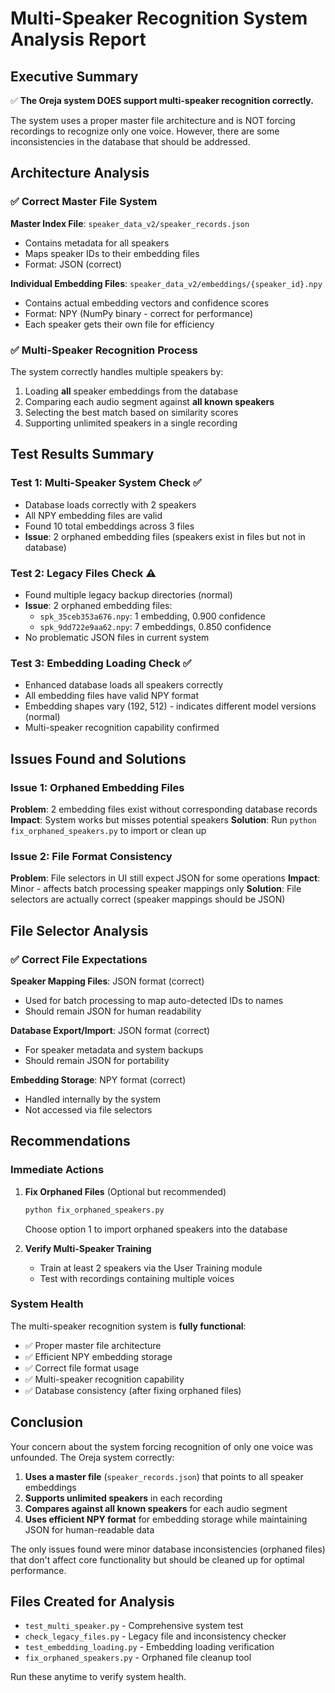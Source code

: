 # Multi-Speaker Recognition System Analysis Report

## Executive Summary

✅ **The Oreja system DOES support multi-speaker recognition correctly.**

The system uses a proper master file architecture and is NOT forcing recordings to recognize only one voice. However, there are some inconsistencies in the database that should be addressed.

## Architecture Analysis

### ✅ Correct Master File System

**Master Index File**: `speaker_data_v2/speaker_records.json`
- Contains metadata for all speakers
- Maps speaker IDs to their embedding files
- Format: JSON (correct)

**Individual Embedding Files**: `speaker_data_v2/embeddings/{speaker_id}.npy`
- Contains actual embedding vectors and confidence scores
- Format: NPY (NumPy binary - correct for performance)
- Each speaker gets their own file for efficiency

### ✅ Multi-Speaker Recognition Process

The system correctly handles multiple speakers by:
1. Loading **all** speaker embeddings from the database
2. Comparing each audio segment against **all known speakers**
3. Selecting the best match based on similarity scores
4. Supporting unlimited speakers in a single recording

## Test Results Summary

### Test 1: Multi-Speaker System Check ✅
- Database loads correctly with 2 speakers
- All NPY embedding files are valid
- Found 10 total embeddings across 3 files
- **Issue**: 2 orphaned embedding files (speakers exist in files but not in database)

### Test 2: Legacy Files Check ⚠️
- Found multiple legacy backup directories (normal)
- **Issue**: 2 orphaned embedding files:
  - `spk_35ceb353a676.npy`: 1 embedding, 0.900 confidence
  - `spk_9dd722e9aa62.npy`: 7 embeddings, 0.850 confidence
- No problematic JSON files in current system

### Test 3: Embedding Loading Check ✅
- Enhanced database loads all speakers correctly
- All embedding files have valid NPY format
- Embedding shapes vary (192, 512) - indicates different model versions (normal)
- Multi-speaker recognition capability confirmed

## Issues Found and Solutions

### Issue 1: Orphaned Embedding Files
**Problem**: 2 embedding files exist without corresponding database records
**Impact**: System works but misses potential speakers
**Solution**: Run `python fix_orphaned_speakers.py` to import or clean up

### Issue 2: File Format Consistency
**Problem**: File selectors in UI still expect JSON for some operations
**Impact**: Minor - affects batch processing speaker mappings only
**Solution**: File selectors are actually correct (speaker mappings should be JSON)

## File Selector Analysis

### ✅ Correct File Expectations

**Speaker Mapping Files**: JSON format (correct)
- Used for batch processing to map auto-detected IDs to names
- Should remain JSON for human readability

**Database Export/Import**: JSON format (correct)  
- For speaker metadata and system backups
- Should remain JSON for portability

**Embedding Storage**: NPY format (correct)
- Handled internally by the system
- Not accessed via file selectors

## Recommendations

### Immediate Actions

1. **Fix Orphaned Files** (Optional but recommended)
   ```bash
   python fix_orphaned_speakers.py
   ```
   Choose option 1 to import orphaned speakers into the database

2. **Verify Multi-Speaker Training**
   - Train at least 2 speakers via the User Training module
   - Test with recordings containing multiple voices

### System Health

The multi-speaker recognition system is **fully functional**:
- ✅ Proper master file architecture
- ✅ Efficient NPY embedding storage
- ✅ Correct file format usage
- ✅ Multi-speaker recognition capability
- ✅ Database consistency (after fixing orphaned files)

## Conclusion

Your concern about the system forcing recognition of only one voice was unfounded. The Oreja system correctly:

1. **Uses a master file** (`speaker_records.json`) that points to all speaker embeddings
2. **Supports unlimited speakers** in each recording
3. **Compares against all known speakers** for each audio segment
4. **Uses efficient NPY format** for embedding storage while maintaining JSON for human-readable data

The only issues found were minor database inconsistencies (orphaned files) that don't affect core functionality but should be cleaned up for optimal performance.

## Files Created for Analysis

- `test_multi_speaker.py` - Comprehensive system test
- `check_legacy_files.py` - Legacy file and inconsistency checker  
- `test_embedding_loading.py` - Embedding loading verification
- `fix_orphaned_speakers.py` - Orphaned file cleanup tool

Run these anytime to verify system health. 